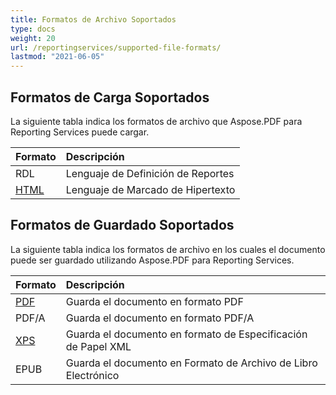```yaml
---
title: Formatos de Archivo Soportados
type: docs
weight: 20
url: /reportingservices/supported-file-formats/
lastmod: "2021-06-05"
---
```


## Formatos de Carga Soportados

La siguiente tabla indica los formatos de archivo que Aspose.PDF para Reporting Services puede cargar.

|**Formato**|**Descripción**|
| :- | :- |
|RDL|Lenguaje de Definición de Reportes|
|[HTML](https://docs.fileformat.com/web/html/)|Lenguaje de Marcado de Hipertexto|

## Formatos de Guardado Soportados

La siguiente tabla indica los formatos de archivo en los cuales el documento puede ser guardado utilizando Aspose.PDF para Reporting Services.

|**Formato**|**Descripción**|
| :- | :- |
|[PDF](https://docs.fileformat.com/pdf/)|Guarda el documento en formato PDF|
|PDF/A |Guarda el documento en formato PDF/A|
|[XPS](https://docs.fileformat.com/page-description-language/xps/)|Guarda el documento en formato de Especificación de Papel XML|
|EPUB|Guarda el documento en Formato de Archivo de Libro Electrónico|